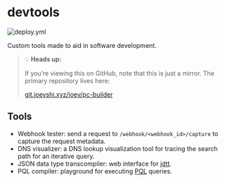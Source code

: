 # devtools

![deploy.yml](https://git.joeyshi.xyz/joey/devtools/actions/workflows/deploy.yml/badge.svg)

Custom tools made to aid in software development.

> 💡 **Heads up:**  
>
> If you’re viewing this on GitHub, note that this is just a mirror. The primary repository lives here:
>
> [git.joeyshi.xyz/joey/pc-builder](https://git.joeyshi.xyz/joey/pc-builder)

## Tools

- Webhook tester: send a request to `/webhook/<webhook_id>/capture` to capture the request metadata.
- DNS visualizer: a DNS lookup visualization tool for tracing the search path for an iterative query.
- JSON data type transcompiler: web interface for [jdtt](https://github.com/joeyshi12/json-data-type-transcompiler).
- PQL compiler: playground for executing [PQL](https://github.com/joeyshi12/pql-parser) queries.
